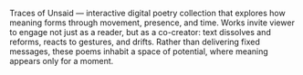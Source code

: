 Traces of Unsaid — interactive digital poetry collection that explores how meaning forms through movement, presence, and time. Works invite viewer to engage not just as a reader, but as a co-creator: text dissolves and reforms, reacts to gestures, and drifts. Rather than delivering fixed messages, these poems inhabit a space of potential, where meaning appears only for a moment.
